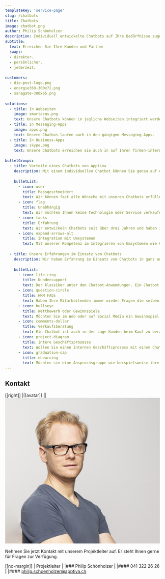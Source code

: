 ```yaml
---
templateKey: 'service-page'
slug: /chatbots
title: Chatbots
image: chatbot.png
author: Philip Schönholzer
description: Individuell entwickelte Chatbots auf Ihre Bedürfnisse zugeschnitten
subtitle:
  text: Erreichen Sie Ihre Kunden und Partner
  swaps:
  - direkter.
  - persönlicher.
  - jederzeit.

customers:
  - die-post-logo.png
  - energie360-300x72.png
  - sanagate-300x65.png

solutions:
  - title: In Webseiten
    image: smartacus.png
    text: Unsere Chatbots können in jegliche Webseiten integriert werden.
  - title: In Messaging-Apps
    image: apps.png
    text: Unsere Chatbos laufen auch in den gängigen Messaging-Apps.
  - title: In Business-Apps
    image: skype.png
    text: Unsere Chatbots erreichen Sie auch in auf Ihren firmen-internen Kommunikationskanälen.

bulletGroups:
  - title: Vorteile eines Chatbots von Apptiva
    description: Mit einem individuellen Chatbot können Sie genau auf die Bedüfnisse Ihrer Kunden und Partner einegehen.

    bulletList:
      - icon: user
        title: Massgeschneidert
        text: Wir können fast alle Wünsche mit unseren Chatbots erfüllen. Wir entwickeln einen Chatbot passend auf Ihre Bedürfnisse.
      - icon: flag
        title: Unabhängig
        text: Wir möchten Ihnen keine Technologie oder Service verkaufen, sondern die besten Komponenten für Ihren Chatbot wählen.
      - icon: tasks
        title: Erfahrung
        text: Wir entwickeln Chatbots seit über drei Jahren und haben inzwischen über 20 Projekte erfolgreich umgesetzt.
      - icon: expand-arrows-alt
        title: Integration mit Umsystemen
        text: Mit unserer Kompetenz im Integrieren von Umsystemen wie CRMs, Branchenlösungen oder einem Ticketsystem können wir fast jeden Wunsch umsetzen.  

  - title: Unsere Erfahrungen im Einsatz von Chatbots
    description: Wir haben Erfahrung im Einsatz von Chatbots in ganz unterschiedlichen Bereichen. Eine Auswahl finden Sie hier.

    bulletList:
      - icon: life-ring
        title: Kundensupport
        text: Der klassiker unter den Chatbot-Anwendungen. Ein Chatbot hilft Ihren Kunden und Partnern bei deren Anliegen.
      - icon: question-circle
        title: HRM FAQs
        text: Haben Ihre Mitarbeitenden immer wieder Fragen die selben Fragen? Ein Chatbot kann viele dieser Fragen beantworten.
      - icon: bullseye
        title: Wettbewerb oder Gewinnspiele
        text: Möchten Sie im Web oder auf Social Media ein Gewinnspiel durchführen? Wir haben bereits einige Chatbots für Marketing-Tätigkeiten umgesetzt. 
      - icon: comments-dollar
        title: Verkaufsberatung
        text: Ein Chatbot ist auch in der Lage Kunden beim Kauf zu beraten. Auch hier eignet sich ein Chatbot sehr gut.
      - icon: project-diagram
        title: Intere Geschäftsprozesse
        text: Wollen Sie einen internen Geschäftsprozess mit einem Chatbot umsetzen? Nutzen Sie unsere Expertiese im Umgang mit Chatbots im Bereich der Produktivität.  
      - icon: graduation-cap
        title: eLearning
        text: Möchten sie eine Anspruchsgruppe wie beispielsweise ihre Mitarbeitenden mit Micro-Learings ausbilden? Da können wir helfen.
---
```


## Kontakt

[[right]]
|[[avatar]]
||![Philip Schönholzer](../../data/employees/images/philip-schoenholzer.jpg)

Nehmen Sie jetzt Kontakt mit unserem Projektleiter auf.
Er steht Ihnen gerne für Fragen zur Verfügung.

[[no-margin]]
| Projektleiter
|
|### Philip Schönholzer
|
|#### 041 322 26 26
|
|#### [philip.schoenholzer@apptiva.ch](mailto:philip.schoenholzer@apptiva.ch)
